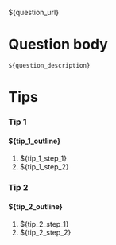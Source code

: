 ${question_url}

# Question body
```
${question_description}
```

# Tips
### Tip 1
#### ${tip_1_outline}

1. ${tip_1_step_1}
2. ${tip_1_step_2}

### Tip 2
#### ${tip_2_outline}

1. ${tip_2_step_1}
2. ${tip_2_step_2}
